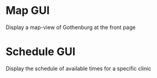 # Map GUI

Display a map-view of Gothenburg at the front page

# Schedule GUI

Display the schedule of available times for a specific clinic